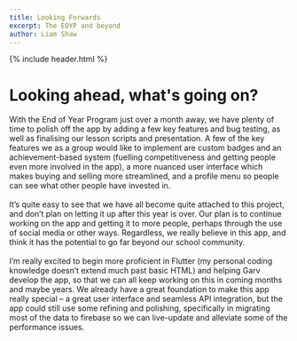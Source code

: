 ```yaml
---
title: Looking Forwards
excerpt: The EOYP and beyond
author: Liam Shaw
---
```

{% include header.html %}

# Looking ahead, what's going on?
With the End of Year Program just over a month away, we have plenty of time to polish off the app by adding a few key features and bug testing, as well as finalising our lesson scripts and presentation. A few of the key features we as a group would like to implement are custom badges and an achievement-based system (fuelling competitiveness and getting people even more involved in the app), a more nuanced user interface which makes buying and selling more streamlined, and a profile menu so people can see what other people have invested in.
<br>
<br>
It’s quite easy to see that we have all become quite attached to this project, and don’t plan on letting it up after this year is over. Our plan is to continue working on the app and getting it to more people, perhaps through the use of social media or other ways. Regardless, we really believe in this app, and think it has the potential to go far beyond our school community. 
<br>
<br>
I’m really excited to begin more proficient in Flutter (my personal coding knowledge doesn’t extend much past basic HTML) and helping Garv develop the app, so that we can all keep working on this in coming months and maybe years. We already have a great foundation to make this app really special – a great user interface and seamless API integration, but the app could still use some refining and polishing, specifically in migrating most of the data to firebase so we can live-update and alleviate some of the performance issues.
